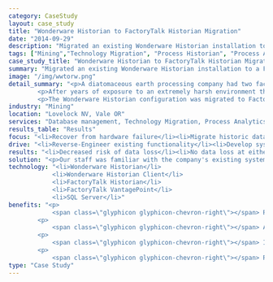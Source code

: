 ```yaml
---
category: CaseStudy
layout: case_study
title: "Wonderware Historian to FactoryTalk Historian Migration"
date: "2014-09-29"
description: "Migrated an existing Wonderware Historian installation to a FactoryTalk Historian with no loss of data."
tags: ["Mining","Technology Migration", "Process Historian", "Process Analytics", "Database Management"]
case_study_title: "Wonderware Historian to FactoryTalk Historian Migration"
summary: "Migrated an existing Wonderware Historian installation to a FactoryTalk Historian with no loss of data."
image: "/img/wwtorw.png"
detail_summary: "<p>A diatomaceous earth processing company had two facilities with Wonderware Historian installations on older server hardware.</p>
		<p>After years of exposure to an extremely harsh environment the server at one of the facilities catastrophically failed. We were able to recover historical data from the machine and exported it to Factory Historian.</p>
		<p>The Wonderware Historian configuration was migrated to FactoryTalk Historian and the data was imported with no loss of data.</p><p>Prior to hardware failure at the second site we migrated their historical data in a similar way to Factorytalk Historian</p>"
industry: "Mining"
location: "Lovelock NV, Vale OR"
services: "Database management, Technology Migration, Process Analytics"
results_table: "Results"
focus: "<li>Recover from hardware failure</li><li>Migrate historic data with no lsoses</li><li>Implement and test new backup strategies</li>"
drive: "<li>Reverse-Engineer existing functionality</li><li>Develop system using new hardware and software</li><li>Implement system and train personnel on its operation</li>"
results: "<li>Decreased risk of data loss</li><li>No data loss at either facility</li><li>Implemented and tested more robust backup strategies</li>"
solution: "<p>Our staff was familiar with the company's existing systems having implemented them originally. We worked on new server hardware at each facility and installed all of the software components. From there we exported all of the Incuity components and imported them into VantagePoint, configured communications between FactoryTalk Historian and various PLCs and configured communications between VantagePoint and FactoryTalk Historian. </p><p>Next we went through the existing Wonderware InSQL/Historian configuration and set up all of the tags to be imported into FactoryTalk Historian. Once imported we verified data was coming across correctly from the process.</p><p>Finally we exported data from the existing Wonderware InSQL/Historian server and developed scripts to automatically import the data into FactoryTalk Historian.</p><p>The client was then able to use the new VantagePoint and FactoryTalk Historian system to view new data and all data that had been collected on the old system with a seamless transition and was able to decommission and remove the old server at each facility.</p>"
technology: "<li>Wonderware Historian</li>
            <li>Wonderware Historian Client</li>
            <li>FactoryTalk Historian</li>
            <li>FactoryTalk VantagePoint</li>
            <li>SQL Server</li>"
benefits: "<p>
	        <span class=\"glyphicon glyphicon-chevron-right\"></span> Reduced risk of data loss</p>
	    <p>
	     	<span class=\"glyphicon glyphicon-chevron-right\"></span> All facilities on the same software platform</p>
	    <p>
	        <span class=\"glyphicon glyphicon-chevron-right\"></span> Improved backup strategies</p>
	    <p>
			<span class=\"glyphicon glyphicon-chevron-right\"></span> Reduced licensing and support costs</p>"
type: "Case Study"
---
```

